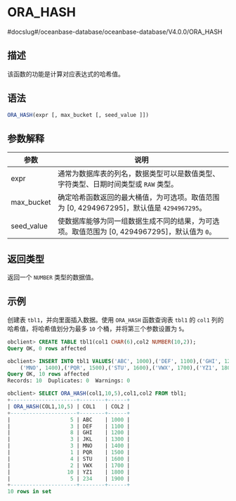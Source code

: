ORA_HASH 
=============================
#docslug#/oceanbase-database/oceanbase-database/V4.0.0/ORA_HASH


描述 
-----------------------

该函数的功能是计算对应表达式的哈希值。

语法 
-----------------------

```sql
ORA_HASH(expr [, max_bucket [, seed_value ]])
```



参数解释 
-------------------------



|     参数     |                              说明                               |
|------------|---------------------------------------------------------------|
| expr       | 通常为数据库表的列名，数据类型可以是数值类型、字符类型、日期时间类型或 `RAW` 类型。                 |
| max_bucket | 确定哈希函数返回的最大桶值，为可选项。取值范围为 \[0, 4294967295\]，默认值是 `4294967295`。 |
| seed_value | 使数据库能够为同一组数据生成不同的结果，为可选项。取值范围为 \[0, 4294967295\]，默认值为 `0`。    |



返回类型 
-------------------------

返回一个 `NUMBER` 类型的数据值。

示例 
-----------------------

创建表 `tbl1`，并向里面插入数据。使用 `ORA_HASH` 函数查询表 `tbl1` 的 `col1` 列的哈希值，将哈希值划分为最多 `10` 个桶，并将第三个参数设置为 `5`。

```sql
obclient> CREATE TABLE tbl1(col1 CHAR(6),col2 NUMBER(10,2));
Query OK, 0 rows affected

obclient> INSERT INTO tbl1 VALUES('ABC', 1000),('DEF', 1100),('GHI', 1200),('JKL', 1300),
    ('MNO', 1400),('PQR', 1500),('STU', 1600),('VWX', 1700),('YZ1', 1800),('234', 1900);
Query OK, 10 rows affected
Records: 10  Duplicates: 0  Warnings: 0

obclient> SELECT ORA_HASH(col1,10,5),col1,col2 FROM tbl1;
+---------------------+--------+------+
| ORA_HASH(COL1,10,5) | COL1   | COL2 |
+---------------------+--------+------+
|                   5 | ABC    | 1000 |
|                   3 | DEF    | 1100 |
|                   8 | GHI    | 1200 |
|                   3 | JKL    | 1300 |
|                   3 | MNO    | 1400 |
|                   1 | PQR    | 1500 |
|                   4 | STU    | 1600 |
|                   2 | VWX    | 1700 |
|                  10 | YZ1    | 1800 |
|                   5 | 234    | 1900 |
+---------------------+--------+------+
10 rows in set
```


